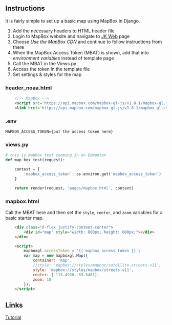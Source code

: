 ## Instructions
It is fairly simple to set up a basic map using MapBox in Django.
1.  Add the necessary headers to HTML header file
2.  Login to MapBox website and navigate to [JK Web](https://www.mapbox.com/install/js/) page
3.  Choose *Use the MapBox CDN* and continue to follow instructions from there
4.  When the MapBox Access Token (MBAT) is shown, add that into *environment variables* instead of template page
5.  Call the MBAT in the Views.py
6.  Access the token in the template file
7.  Set settings & styles for the map

### header_noaa.html
```html
    <!-- MapBox -->
    <script src='https://api.mapbox.com/mapbox-gl-js/v1.8.1/mapbox-gl.js'></script>
    <link href='https://api.mapbox.com/mapbox-gl-js/v1.8.1/mapbox-gl.css' rel='stylesheet' />
```

### .env
```
MAPBOX_ACCESS_TOKEN={put the access token here}
```

### views.py
```python
# this is mapbox test zooming in on Edmonton
def map_box_test(request):

    context = {
        'mapbox_access_token': os.environ.get('mapbox_access_token')
    }

    return render(request, 'pages/mapbox.html', context)
```

### mapbox.html
Call the MBAT here and then set the `style`, `center`, and `zoom` variables for a basic starter map.
```html
    <div class="d-flex justify-content-center">
        <div id="map" style="width: 800px; height: 600px;"></div>
    </div>

    <script>
        mapboxgl.accessToken = '{{ mapbox_access_token }}';
        var map = new mapboxgl.Map({
            container: 'map',
            //style: 'mapbox://styles/mapbox/satellite-streets-v11',
            style: 'mapbox://styles/mapbox/streets-v11',
            center: [-113.4938, 53.5461],
            zoom: 10
        });
    </script>
```

## Links
[Tutorial](https://www.fullstackpython.com/blog/maps-django-web-applications-projects-mapbox.html)